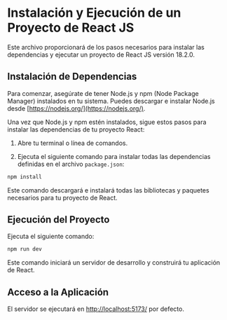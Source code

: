 # Instalación y Ejecución de un Proyecto de React JS

Este archivo proporcionará de los pasos necesarios para instalar las dependencias y ejecutar un proyecto de React JS versión 18.2.0.

## Instalación de Dependencias

Para comenzar, asegúrate de tener Node.js y npm (Node Package Manager) instalados en tu sistema. Puedes descargar e instalar Node.js desde [https://nodejs.org/](https://nodejs.org/).

Una vez que Node.js y npm estén instalados, sigue estos pasos para instalar las dependencias de tu proyecto React:

1. Abre tu terminal o línea de comandos.

2. Ejecuta el siguiente comando para instalar todas las dependencias definidas en el archivo `package.json`:

```bash
npm install
```

Este comando descargará e instalará todas las bibliotecas y paquetes necesarios para tu proyecto de React.

## Ejecución del Proyecto

Ejecuta el siguiente comando:	

```bash
npm run dev
```
Este comando iniciará un servidor de desarrollo y construirá tu aplicación de React.

## Acceso a la Aplicación

El servidor se ejecutará en [http://localhost:5173/](http://localhost:5173/) por defecto.

